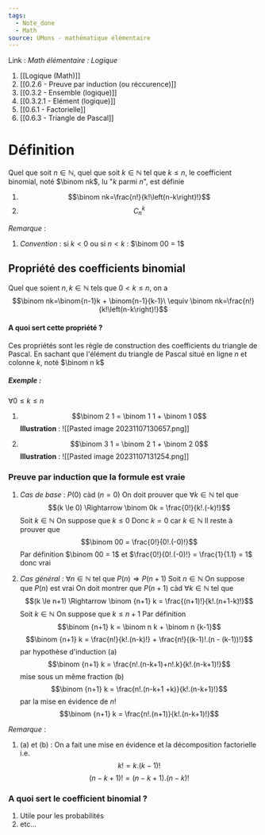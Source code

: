 ```yaml
---
tags:
  - Note_done
  - Math
source: UMons - mathématique élémentaire
---
```


Link : 
_Math élémentaire : Logique_
1. [[Logique (Math)]]
2. [[0.2.6 - Preuve par induction (ou réccurence)]]
3. [[0.3.2 - Ensemble (logique)]]
4. [[0.3.2.1 - Elément (logique)]]
5. [[0.6.1 - Factorielle]]
6. [[0.6.3 - Triangle de Pascal]]

# Définition
Quel que soit $n ∈ \mathbb{N}$, quel que soit $k ∈ \mathbb{N}$ tel que $k ≤ n$, le coefficient binomial, noté $\binom nk$, lu "$k$ parmi $n$", est définie 
1. $$\binom nk=\frac{n!}{k!\left(n-k\right)!}$$
2. $$C_n^k$$

_Remarque_ :
1. _Convention_ : si $k < 0$ ou si $n <k$ : $\binom 00 = 1$ 

## Propriété des coefficients binomial
Quel que soient $n, k ∈ \mathbb{N}$ tels que $0 < k ≤ n$, on a 
$$\binom nk=\binom{n-1}k + \binom{n-1}{k-1}\ \equiv \binom nk=\frac{n!}{k!\left(n-k\right)!}$$
#### A quoi sert cette propriété ? 
Ces propriétés sont les règle de construction des coefficients du triangle de Pascal.
En sachant que l'élément du triangle de Pascal situé en ligne $n$ et colonne $k$, noté $\binom n k$ 

##### Exemple :
$\forall 0 \le k \le n$ 
1. $$\binom 2 1 = \binom 1 1 + \binom 1 0$$
**Illustration** :
![[Pasted image 20231107130657.png]]

1. $$\binom 3 1 = \binom 2 1 + \binom 2 0$$
**Illustration** :
![[Pasted image 20231107131254.png]]
### Preuve par induction que la formule est vraie
1. _Cas de base_ : $P(0)$ càd $(n = 0)$
On doit prouver que $\forall k \in \mathbb{N}$ tel que $$(k \le 0) \Rightarrow \binom 0k = \frac{0!}{k!.(-k)!}$$ Soit $k \in \mathbb{N}$ 
On suppose que $k \le 0$
Donc $k = 0$ car $k \in \mathbb{N}$ 
Il reste à prouver que $$\binom 00 = \frac{0!}{0!.(-0)!}$$ Par définition $\binom 00 = 1$ et $\frac{0!}{0!.(-0)!} = \frac{1}{1.1} = 1$ donc vrai

2. _Cas général_ : $\forall n \in \mathbb{N}$ tel que $P(n) \Rightarrow P(n+1)$
Soit $n \in \mathbb{N}$ 
On suppose que $P(n)$ est vrai
On doit montrer que $P(n+1)$ càd $\forall k \in \mathbb{N}$ tel que $$(k \le n+1) \Rightarrow \binom {n+1} k = \frac{(n+1)!}{k!.(n+1-k)!}$$ Soit $k \in \mathbb{N}$
On suppose que $k \le n+1$ 
Par définition $$\binom {n+1} k = \binom n k + \binom n {k-1}$$$$\binom {n+1} k = \frac{n!}{k!.(n-k)!} + \frac{n!}{(k-1)!.(n - (k-1))!}$$ par hypothèse d'induction (a)
$$\binom {n+1} k = \frac{n!.(n-k+1)+n!.k}{k!.(n-k+1)!}$$ mise sous un même fraction (b)
$$\binom {n+1} k = \frac{n!.(n-k+1 +k)}{k!.(n-k+1)!}$$ par la mise en évidence de $n!$ $$\binom {n+1} k = \frac{n!.(n+1)}{k!.(n-k+1)!}$$

 _Remarque_ :
 1. (a) et (b) : On a fait une mise en évidence et la décomposition factorielle i.e. $$k! = k.(k-1)!$$$$(n - k + 1)! = (n - k + 1).(n-k)!$$

### A quoi sert le coefficient binomial ?
1. Utile pour les probabilités
2. etc...
